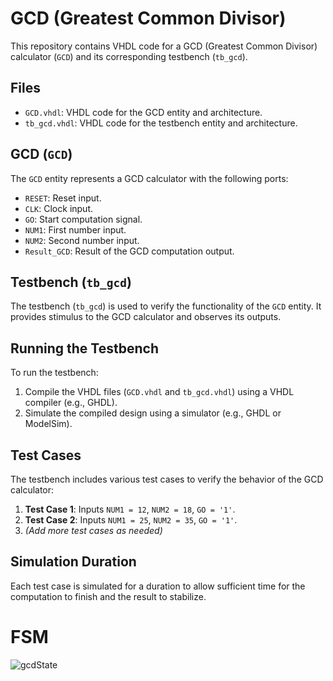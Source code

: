 # GCD (Greatest Common Divisor)

This repository contains VHDL code for a GCD (Greatest Common Divisor) calculator (`GCD`) and its corresponding testbench (`tb_gcd`).

## Files

- `GCD.vhdl`: VHDL code for the GCD entity and architecture.
- `tb_gcd.vhdl`: VHDL code for the testbench entity and architecture.

## GCD (`GCD`)

The `GCD` entity represents a GCD calculator with the following ports:

- `RESET`: Reset input.
- `CLK`: Clock input.
- `GO`: Start computation signal.
- `NUM1`: First number input.
- `NUM2`: Second number input.
- `Result_GCD`: Result of the GCD computation output.

## Testbench (`tb_gcd`)

The testbench (`tb_gcd`) is used to verify the functionality of the `GCD` entity. It provides stimulus to the GCD calculator and observes its outputs.

## Running the Testbench

To run the testbench:

1. Compile the VHDL files (`GCD.vhdl` and `tb_gcd.vhdl`) using a VHDL compiler (e.g., GHDL).
2. Simulate the compiled design using a simulator (e.g., GHDL or ModelSim).

## Test Cases


The testbench includes various test cases to verify the behavior of the GCD calculator:

1. **Test Case 1**: Inputs `NUM1 = 12`, `NUM2 = 18`, `GO = '1'`.
2. **Test Case 2**: Inputs `NUM1 = 25`, `NUM2 = 35`, `GO = '1'`.
3. *(Add more test cases as needed)*

## Simulation Duration

Each test case is simulated for a duration to allow sufficient time for the computation to finish and the result to stabilize.
# FSM
![gcdState](https://github.com/Chiranbaskota/New-VHDL-Labs/assets/97309357/44433778-8c35-4d8f-80a4-6c36a1c0b394)
